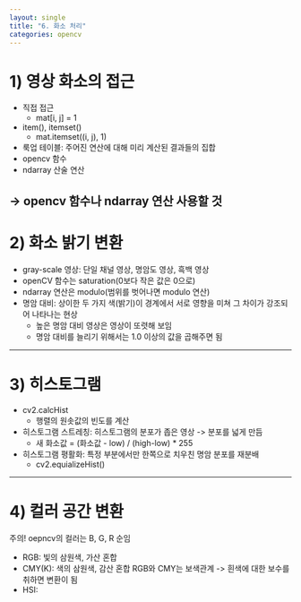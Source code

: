 ```yaml
---
layout: single
title: "6. 화소 처리"
categories: opencv
---
```


# 1) 영상 화소의 접근
* 직접 접근
    * mat[i, j] = 1
* item(), itemset()
    * mat.itemset((i, j), 1)
* 룩업 테이블: 주어진 연산에 대해 미리 계산된 결과들의 집합
* opencv 함수
* ndarray 산술 연산

-> opencv 함수나 ndarray 연산 사용할 것
---

# 2) 화소 밝기 변환
* gray-scale 영상: 단일 채널 영상, 명암도 영상, 흑백 영상
* openCV 함수는 saturation(0보다 작은 값은 0으로)
* ndarray 연산은 modulo(범위를 벗어나면 modulo 연산)
* 명암 대비: 상이한 두 가지 색(밝기)이 경계에서 서로 영향을 미쳐 그 차이가 강조되어 나타나는 현상
    * 높은 명암 대비 영상은 영상이 또렷해 보임
    * 명암 대비를 늘리기 위해서는 1.0 이상의 값을 곱해주면 됨

---

# 3) 히스토그램
* cv2.calcHist
    * 행렬의 원솟값의 빈도를 계산
* 히스토그램 스트레칭: 히스토그램의 분포가 좁은 영상 -> 분포를 넓게 만듬
    * 새 화소값 = (화소값 - low) / (high-low) * 255
* 히스토그램 평활화: 특정 부분에서만 한쪽으로 치우친 명암 분포를 재분배
    * cv2.equializeHist()
---

# 4) 컬러 공간 변환
주의! oepncv의 컬러는 B, G, R 순임
* RGB: 빛의 삼원색, 가산 혼합
* CMY(K): 색의 삼원색, 감산 혼합
RGB와 CMY는 보색관계 -> 흰색에 대한 보수를 취하면 변환이 됨
* HSI: 